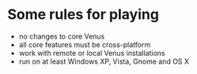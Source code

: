 # Some rules for playing #

  * no changes to core Venus
  * all core features must be cross-platform
  * work with remote or local Venus installations
  * run on at least Windows XP, Vista, Gnome and OS X